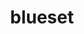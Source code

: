 ---
title: blueset
github: https://github.com/blueset
mode: dark
transition: 3s
archetype:
- Minimalistic
- Animation
---